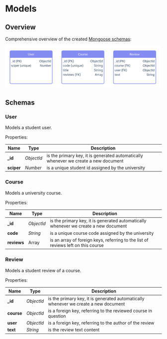 # Models
## Overview
Comprehensive overview of the created [Mongoose schemas](https://mongoosejs.com/docs/guide.html):

<img src="./images/database_schemas.png" width="500">

## Schemas

### User

Models a student user.

Properties:

| Name       | Type       | Description                                                                         |
|------------|------------|-------------------------------------------------------------------------------------|
| **_id**    | *ObjectId* | is the primary key, it is generated automatically whenever we create a new document |
| **sciper** | *Number*   | is a unique student id assigned by the university                                   |


### Course

Models a university course.

Properties:

| Name        | Type       | Description                                                                         |
|-------------|------------|-------------------------------------------------------------------------------------|
| **_id**     | *ObjectId* | is the primary key, it is generated automatically whenever we create a new document |
| **code**    | *String*   | is a unique course code assigned by the university                                  |
| **reviews** | Array      | is an array of foreign keys, referring to the list of reviews left on this course   |

### Review

Models a student review of a course.

Properties:

| Name       | Type       | Description                                                                         |
|------------|------------|-------------------------------------------------------------------------------------|
| **_id**    | *ObjectId* | is the primary key, it is generated automatically whenever we create a new document |
| **course** | *ObjectId* | is a foreign key, referring to the reviewed course in question                      |
| **user**   | *ObjectId* | is a foreign key, referring to the author of the review                             |
| **text**   | *String*   | is the review text content                                                          |


